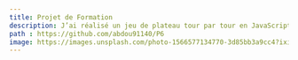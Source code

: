 ```yaml
---
title: Projet de Formation
description: J’ai réalisé un jeu de plateau tour par tour en JavaScript.
path : https://github.com/abdou91140/P6
image: https://images.unsplash.com/photo-1566577134770-3d85bb3a9cc4?ixid=MnwxMjA3fDB8MHxwaG90by1wYWdlfHx8fGVufDB8fHx8&ixlib=rb-1.2.1&auto=format&&h=200&w=200&q=80
---
```

